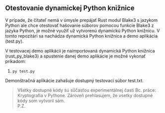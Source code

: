 ## Otestovanie dynamickej Python knižnice
V prípade, že čítateľ nemá v úmysle prepájať Rust modul Blake3 s jazykom Python ale chce otestovať hašovanie súborov pomocou funkcie Blake3 z jazyka Python, je možné využiť už vytvorenú dynamickú Python knižnicu. V tomto repozitári sa nachádza dynamická Python knižnica a demo aplikácia (test.py).

V testovacej demo aplikácii je naimportovaná dynamická Python knižnica (rust_py_blake3) a spustenie danej demo aplikácie je možné vykonať príkadom:
1) `py test.py`

Demonštračná aplikácie zahašuje dostupný testovací súbor test.txt.

> Všetky dostupné kódy sú súčasťou experimentálnej časti Bc. práce: Kryptografia v Pythone. Zároveň prehlasujem, že vsetky dostupné kódy som vytvoril sám.  
P.Z.